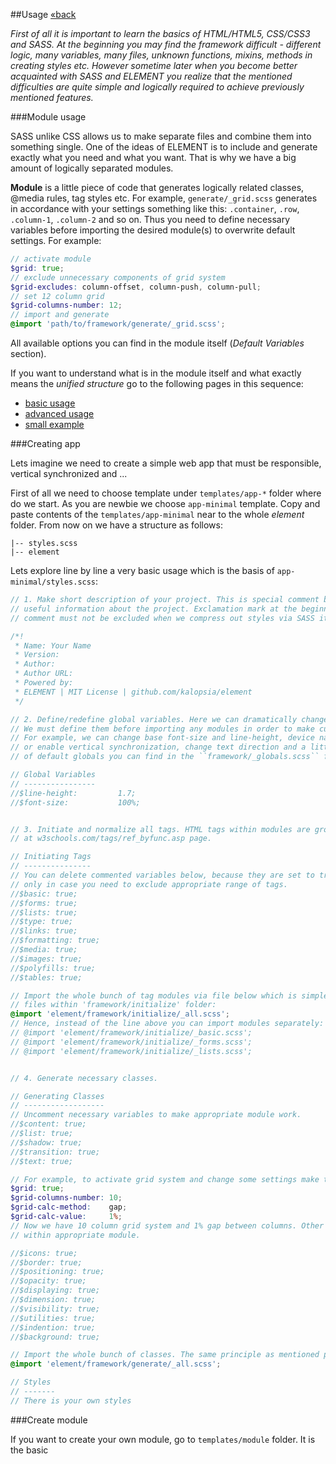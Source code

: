 ##Usage [&laquo;back](https://github.com/kalopsia/element/blob/master/docs/0_preface.md)

*First of all it is important to learn the basics of HTML/HTML5, CSS/CSS3 and SASS. At the beginning you may find the framework difficult - different logic, many variables, many files, unknown functions, mixins, methods in creating styles etc. However sometime later when you become better acquainted with SASS and ELEMENT you realize that the mentioned difficulties are quite simple and logically required to achieve previously mentioned features.*

###Module usage

SASS unlike CSS allows us to make separate files and combine them into something single. One of the ideas of ELEMENT is to include and generate exactly what you need and what you want. That is why we have a big amount of logically separated modules.

**Module** is a little piece of code that generates logically related classes, @media rules, tag styles etc. For example, ``generate/_grid.scss`` generates in accordance with your settings something like this: ``.container``, ``.row``, ``.column-1``, ``.column-2`` and so on. Thus you need to define necessary variables before importing the desired module(s) to overwrite default settings. For example:
```SCSS
// activate module
$grid: true;
// exclude unnecessary components of grid system
$grid-excludes: column-offset, column-push, column-pull;
// set 12 column grid
$grid-columns-number: 12;
// import and generate
@import 'path/to/framework/generate/_grid.scss';
```
All available options you can find in the module itself (*Default Variables* section).

If you want to understand what is in the module itself and what exactly means the *unified structure* go to the following pages in this sequence:
- [basic usage](https://github.com/kalopsia/element/blob/master/docs/module/0_module-basic-usage.scss)
- [advanced usage](https://github.com/kalopsia/element/blob/master/docs/module/1_module-advanced-usage.scss)
- [small example](https://github.com/kalopsia/element/blob/master/docs/module/2_module-example.scss)

###Creating app

Lets imagine we need to create a simple web app that must be responsible, vertical synchronized and ...

First of all we need to choose template under ``templates/app-*`` folder where do we start. As you are newbie we choose ``app-minimal`` template. Copy and paste contents of the ``templates/app-minimal`` near to the whole *element* folder. From now on we have a structure as follows:

```
|-- styles.scss
|-- element
```

Lets explore line by line a very basic usage which is the basis of ``app-minimal/styles.scss``:

```SCSS
// 1. Make short description of your project. This is special comment block that gives strangers
// useful information about the project. Exclamation mark at the beginning indicates that the
// comment must not be excluded when we compress out styles via SASS itself or third-party tools

/*!
 * Name: Your Name
 * Version:
 * Author:
 * Author URL:
 * Powered by:
 * ELEMENT | MIT License | github.com/kalopsia/element
 */

// 2. Define/redefine global variables. Here we can dramatically change the base ELEMENT's behavior.
// We must define them before importing any modules in order to make custom variables work.
// For example, we can change base font-size and line-height, device names and width range, disable
// or enable vertical synchronization, change text direction and a little bit more. A complete list
// of default globals you can find in the ``framework/_globals.scss`` file.

// Global Variables
// ----------------
//$line-height:         1.7;
//$font-size:           100%;


// 3. Initiate and normalize all tags. HTML tags within modules are grouped by function as presented
// at w3schools.com/tags/ref_byfunc.asp page.

// Initiating Tags
// ---------------
// You can delete commented variables below, because they are set to true by default. They are presented
// only in case you need to exclude appropriate range of tags.
//$basic: true;
//$forms: true;
//$lists: true;
//$type: true;
//$links: true;
//$formatting: true;
//$media: true;
//$images: true;
//$polyfills: true;
//$tables: true;

// Import the whole bunch of tag modules via file below which is simple shortcut importing all
// files within 'framework/initialize' folder:
@import 'element/framework/initialize/_all.scss';
// Hence, instead of the line above you can import modules separately:
// @import 'element/framework/initialize/_basic.scss';
// @import 'element/framework/initialize/_forms.scss';
// @import 'element/framework/initialize/_lists.scss';


// 4. Generate necessary classes.

// Generating Classes
// ------------------
// Uncomment necessary variables to make appropriate module work.
//$content: true;
//$list: true;
//$shadow: true;
//$transition: true;
//$text: true;

// For example, to activate grid system and change some settings make the following:
$grid: true;
$grid-columns-number: 10;
$grid-calc-method:    gap;
$grid-calc-value:     1%;
// Now we have 10 column grid system and 1% gap between columns. Other available options you can find
// within appropriate module.

//$icons: true;
//$border: true;
//$positioning: true;
//$opacity: true;
//$displaying: true;
//$dimension: true;
//$visibility: true;
//$utilities: true;
//$indention: true;
//$background: true;

// Import the whole bunch of classes. The same principle as mentioned previously.
@import 'element/framework/generate/_all.scss';

// Styles
// -------
// There is your own styles

```

###Create module

If you want to create your own module, go to ``templates/module`` folder. It is the basic
